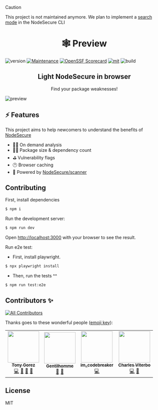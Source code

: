 > [!CAUTION]
> This project is not maintained anymore. We plan to implement a [search mode](https://github.com/NodeSecure/cli/issues/270) in the NodeSecure CLI

<h1 align="center">🕸 Preview</h1>

![version](https://img.shields.io/badge/dynamic/json.svg?style=for-the-badge&url=https://raw.githubusercontent.com/NodeSecure/preview/master/package.json&query=$.version&label=Version)
[![Maintenance](https://img.shields.io/badge/Maintained%3F-no-red.svg?style=for-the-badge)](https://github.com/NodeSecure/preview/graphs/commit-activity)
[![OpenSSF
Scorecard](https://api.securityscorecards.dev/projects/github.com/NodeSecure/preview/badge?style=for-the-badge)](https://api.securityscorecards.dev/projects/github.com/NodeSecure/preview)
[![mit](https://img.shields.io/github/license/NodeSecure/preview.svg?style=for-the-badge)](https://github.com/NodeSecure/preview/blob/main/LICENSE)
![build](https://img.shields.io/github/actions/workflow/status/NodeSecure/preview/check.yml?style=for-the-badge)

<h2 align="center">Light NodeSecure in browser</h3>
<p align="center">Find your package weaknesses!</p>

![preview](./preview.png)

## ⚡️ Features

This project aims to help newcomers to understand the benefits of [NodeSecure](http://github.com/NodeSecure)

- 👩‍🚀 On demand analysis
- 🏋️‍♀️ Package size & dependency count
- ⛳️ Vulnerability flags
- 🕐 Browser caching
- 👑 Powered by [NodeSecure/scanner](http://github.com/NodeSecure/scanner)

## Contributing

First, install dependencies

```bash
$ npm i
```

Run the development server:

```bash
$ npm run dev
```

Open [http://localhost:3000](http://localhost:3000) with your browser to see the result.

Run e2e test:

- First, install playwright.

```bash
$ npx playwright install
```

- Then, run the tests ^^

```bash
$ npm run test:e2e
```

## Contributors ✨

<!-- ALL-CONTRIBUTORS-BADGE:START - Do not remove or modify this section -->

[![All Contributors](https://img.shields.io/badge/all_contributors-4-orange.svg?style=flat-square)](#contributors-)

<!-- ALL-CONTRIBUTORS-BADGE:END -->

Thanks goes to these wonderful people ([emoji key](https://allcontributors.org/docs/en/emoji-key)):

<!-- ALL-CONTRIBUTORS-LIST:START - Do not remove or modify this section -->
<!-- prettier-ignore-start -->
<!-- markdownlint-disable -->
<table>
  <tr>
    <td align="center"><a href="http://tonygo.dev"><img src="https://avatars.githubusercontent.com/u/22824417?v=4?s=100" width="100px;" alt=""/><br /><sub><b>Tony Gorez</b></sub></a><br /><a href="https://github.com/NodeSecure/preview/commits?author=tony-go" title="Code">💻</a> <a href="https://github.com/NodeSecure/preview/commits?author=tony-go" title="Documentation">📖</a> <a href="https://github.com/NodeSecure/preview/pulls?q=is%3Apr+reviewed-by%3Atony-go" title="Reviewed Pull Requests">👀</a> <a href="https://github.com/NodeSecure/preview/issues?q=author%3Atony-go" title="Bug reports">🐛</a></td>
    <td align="center"><a href="https://www.linkedin.com/in/thomas-gentilhomme/"><img src="https://avatars.githubusercontent.com/u/4438263?v=4?s=100" width="100px;" alt=""/><br /><sub><b>Gentilhomme</b></sub></a><br /><a href="https://github.com/NodeSecure/preview/pulls?q=is%3Apr+reviewed-by%3Afraxken" title="Reviewed Pull Requests">👀</a> <a href="https://github.com/NodeSecure/preview/issues?q=author%3Afraxken" title="Bug reports">🐛</a></td>
    <td align="center"><a href="https://github.com/MehdiHan"><img src="https://avatars.githubusercontent.com/u/53506859?v=4?s=100" width="100px;" alt=""/><br /><sub><b>im_codebreaker</b></sub></a><br /><a href="https://github.com/NodeSecure/preview/commits?author=MehdiHan" title="Code">💻</a></td>
    <td align="center"><a href="https://github.com/viterb-c"><img src="https://avatars.githubusercontent.com/u/11444888?v=4?s=100" width="100px;" alt=""/><br /><sub><b>Charles Viterbo</b></sub></a><br /><a href="https://github.com/NodeSecure/preview/commits?author=viterb-c" title="Code">💻</a> <a href="https://github.com/NodeSecure/preview/issues?q=author%3Aviterb-c" title="Bug reports">🐛</a></td>
  </tr>
</table>

<!-- markdownlint-restore -->
<!-- prettier-ignore-end -->

<!-- ALL-CONTRIBUTORS-LIST:END -->

## License

MIT

